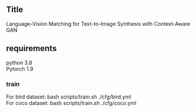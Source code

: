 ## Title

Language-Vision Matching for Text-to-Image Synthesis with Context-Aware GAN

## requirements

python 3.8<br>
Pytorch 1.9

### train

For bird dataset: bash scripts/train.sh ./cfg/bird.yml<br>
For coco dataset: bash scripts/train.sh ./cfg/coco.yml
